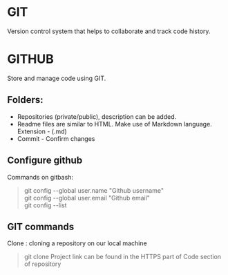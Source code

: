 # GIT
Version control system that helps to collaborate and track code history.

# GITHUB
Store and manage code using GIT.

## Folders: 
- Repositories (private/public), description can be added.
- Readme files are similar to HTML. Make use of Markdown language. Extension - (.md)
- Commit - Confirm changes

## Configure github
Commands on gitbash:

>git config --global user.name "Github username" <br>
>git config --global user.email "Github email" <br>
>git config --list

## GIT commands
Clone : cloning a repository on our local machine

>git clone <project HTTPS link> Project link can be found in the HTTPS part of Code section of repository
